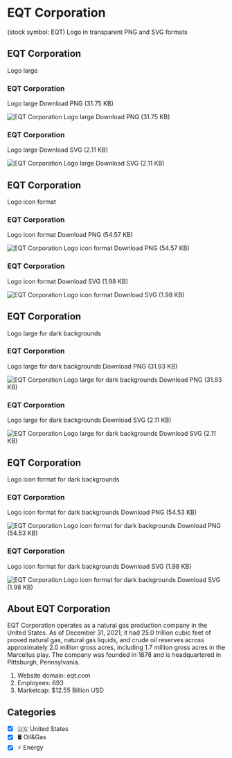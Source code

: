 # EQT Corporation
 (stock symbol: EQT) Logo in transparent PNG and SVG formats

## EQT Corporation
 Logo large

### EQT Corporation
 Logo large Download PNG (31.75 KB)

![EQT Corporation
 Logo large Download PNG (31.75 KB)](/img/orig/EQT_BIG-1ebc1771.png)

### EQT Corporation
 Logo large Download SVG (2.11 KB)

![EQT Corporation
 Logo large Download SVG (2.11 KB)](/img/orig/EQT_BIG-49495b02.svg)

## EQT Corporation
 Logo icon format

### EQT Corporation
 Logo icon format Download PNG (54.57 KB)

![EQT Corporation
 Logo icon format Download PNG (54.57 KB)](/img/orig/EQT-ab5cc434.png)

### EQT Corporation
 Logo icon format Download SVG (1.98 KB)

![EQT Corporation
 Logo icon format Download SVG (1.98 KB)](/img/orig/EQT-eb1d44c6.svg)

## EQT Corporation
 Logo large for dark backgrounds

### EQT Corporation
 Logo large for dark backgrounds Download PNG (31.93 KB)

![EQT Corporation
 Logo large for dark backgrounds Download PNG (31.93 KB)](/img/orig/EQT_BIG.D-a193b19b.png)

### EQT Corporation
 Logo large for dark backgrounds Download SVG (2.11 KB)

![EQT Corporation
 Logo large for dark backgrounds Download SVG (2.11 KB)](/img/orig/EQT_BIG.D-2a7fca78.svg)

## EQT Corporation
 Logo icon format for dark backgrounds

### EQT Corporation
 Logo icon format for dark backgrounds Download PNG (54.53 KB)

![EQT Corporation
 Logo icon format for dark backgrounds Download PNG (54.53 KB)](/img/orig/EQT.D-ba0972d3.png)

### EQT Corporation
 Logo icon format for dark backgrounds Download SVG (1.98 KB)

![EQT Corporation
 Logo icon format for dark backgrounds Download SVG (1.98 KB)](/img/orig/EQT.D-bd8db75c.svg)

## About EQT Corporation


EQT Corporation operates as a natural gas production company in the United States. As of December 31, 2021, it had 25.0 trillion cubic feet of proved natural gas, natural gas liquids, and crude oil reserves across approximately 2.0 million gross acres, including 1.7 million gross acres in the Marcellus play. The company was founded in 1878 and is headquartered in Pittsburgh, Pennsylvania.

1. Website domain: eqt.com
2. Employees: 693
3. Marketcap: $12.55 Billion USD


## Categories
- [x] 🇺🇸 United States
- [x] 🛢 Oil&Gas
- [x] ⚡ Energy
